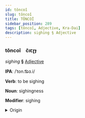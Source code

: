 ```yaml
---
id: tôncoî
slug: tôncoî
title: TÔNCOÎ
sidebar_position: 289
tags: [tôncoî, Adjective, Kra-Dai]
description: sighing § Adjective
---
```


### tôncoî&emsp;<span kind="abugida">c̃ıꞇɽɟ</span>

*sighing* **§** [Adjective](../../tags/Adjective)

**IPA**: /ˈton.t͡ɕɑ.i/

**Verb**: to be sighing

**Noun**: sighingness

**Modifier**: sighing

<details>
    <summary>Origin</summary>
    Thai ถอนใจ tɔ̌ɔn-jai /tʰɔːn˩˩˦.t͡ɕaj˧/<br/>
    <em>Kra-Dai Language Family</em>
</details>